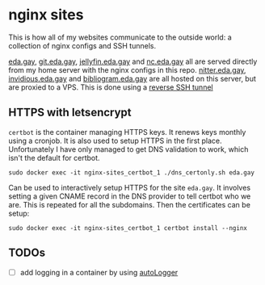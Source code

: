 # nginx sites

This is how all of my websites communicate to the outside world: a collection of nginx configs and SSH tunnels.

[eda.gay](https://eda.gay), [git.eda.gay](https://git.eda.gay), [jellyfin.eda.gay](https://jellyfin.eda.gay) and [nc.eda.gay](https://nc.eda.gay) all are served directly from my home server with the nginx configs in this repo. [nitter.eda.gay](https://nitter.eda.gay), [invidious.eda.gay](https://invidious.eda.gay) and [bibliogram.eda.gay](https://bibliogram.eda.gay) are all hosted on this server, but are proxied to a VPS. This is done using a [reverse SSH tunnel](https://github.com/jwansek/ReverseSSHTunnel)

## HTTPS with letsencrypt

`certbot` is the container managing HTTPS keys. It renews keys monthly using a cronjob. It is also used to setup HTTPS in the first place. Unfortunately I have only managed to get DNS validation to work, which isn't the default for certbot. 

`sudo docker exec -it nginx-sites_certbot_1 ./dns_certonly.sh eda.gay`

Can be used to interactively setup HTTPS for the site `eda.gay`. It involves setting a given CNAME record in the DNS provider to tell certbot who we are. This is repeated for all the subdomains. Then the certificates can be setup:

`sudo docker exec -it nginx-sites_certbot_1 certbot install --nginx`

## TODOs

- [ ] add logging in a container by using [autoLogger](https://github.com/jwansek/autoLogger)
